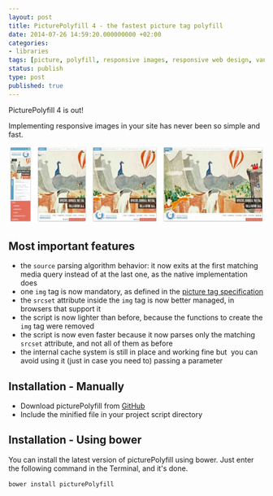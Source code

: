 ```yaml
---
layout: post
title: PicturePolyfill 4 - the fastest picture tag polyfill
date: 2014-07-26 14:59:20.000000000 +02:00
categories:
- libraries
tags: [picture, polyfill, responsive images, responsive web design, vanilla javascript]
status: publish
type: post
published: true
---
```

PicturePolyfill 4 is out! 

Implementing responsive images in your site has never been so simple and fast.

![Responsive image](/assets/Copia-di-Schermata-2014-07-26-alle-15.46.48-709x215.jpg)

## Most important features

*   the `source` parsing algorithm behavior: it now exits at the first matching media query instead of at the last one, as the native implementation does
*   one `img` tag is now mandatory, as defined in the [picture tag specification](http://www.w3.org/html/wg/drafts/html/master/embedded-content.html#the-picture-element)
*   the `srcset` attribute inside the `img` tag is now better managed, in browsers that support it
*   the script is now lighter than before, because the functions to create the `img` tag were removed
*   the script is now even faster because it now parses only the matching `srcset` attribute, and not all of them as before
*   the internal cache system is still in place and working fine but  you can avoid using it (just in case you need to) passing a parameter

## Installation - Manually

*   Download picturePolyfill from [GitHub](https://github.com/verlok/picturePolyfill "PicturePolyfill page on GitHub")
*   Include the minified file in your project script directory

## Installation - Using bower

You can install the latest version of picturePolyfill using bower. Just enter the following command in the Terminal, and it's done.

```
bower install picturePolyfill
```